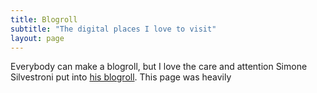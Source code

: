 ```yaml
---
title: Blogroll
subtitle: "The digital places I love to visit"
layout: page
---
```

Everybody can make a blogroll, but I love the care and attention Simone Silvestroni put into [his blogroll](https://simonesilvestroni.com/blogroll/). This page was heavily 
